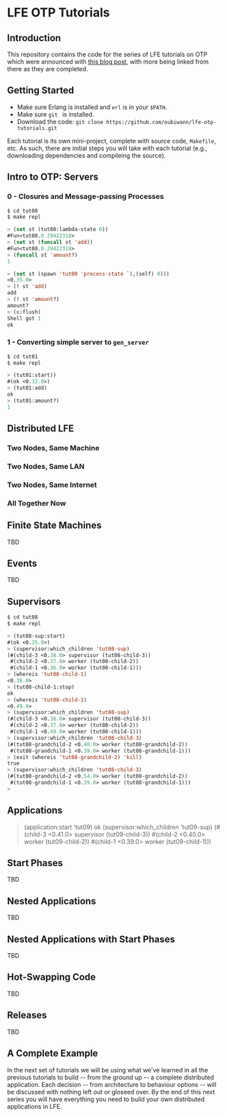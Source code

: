 # LFE OTP Tutorials

## Introduction

This repository contains the code for the series of LFE tutorials on OTP which
were announced with [this blog post](http://blog.lfe.io/tutorials/2015/05/23/1720-new-series-lfe-otp-tutorials/),
with more being linked from there as they are completed.

## Getting Started

* Make sure Erlang is installed and ``erl`` is in your ``$PATH``.
* Make sure ``git `` is installed.
* Download the code: ``git clone https://github.com/oubiwann/lfe-otp-tutorials.git``

Each tutorial is its own mini-project, complete with source code, ``Makefile``,
etc. As such, there are initial steps you will take with each tutorial (e.g.,
downloading dependencies and compileing the source).


## Intro to OTP: Servers

### 0 - Closures and Message-passing Processes

```bash
$ cd tut00
$ make repl
```

```lisp
> (set st (tut00:lambda-state 0))
#Fun<tut00.0.29422318>
> (set st (funcall st 'add))
#Fun<tut00.0.29422318>
> (funcall st 'amount?)
1
```

```lisp
> (set st (spawn 'tut00 'process-state `(,(self) 0)))
<0.35.0>
> (! st 'add)
add
> (! st 'amount?)
amount?
> (c:flush)
Shell got 1
ok
```

### 1 - Converting simple server to ``gen_server``

```bash
$ cd tut01
$ make repl
```

```lisp
> (tut01:start))
#(ok <0.32.0>)
> (tut01:add)
ok
> (tut01:amount?)
1
```

## Distributed LFE

### Two Nodes, Same Machine

### Two Nodes, Same LAN

### Two Nodes, Same Internet

### All Together Now

## Finite State Machines

TBD

## Events

TBD

## Supervisors

```bash
$ cd tut08
$ make repl
```

```lisp
> (tut08-sup:start)
#(ok <0.35.0>)
> (supervisor:which_children 'tut08-sup)
(#(child-3 <0.38.0> supervisor (tut08-child-3))
 #(child-2 <0.37.0> worker (tut08-child-2))
 #(child-1 <0.36.0> worker (tut08-child-1)))
> (whereis 'tut08-child-1)
<0.36.0>
> (tut08-child-1:stop)
ok
> (whereis 'tut08-child-1)
<0.49.0>
> (supervisor:which_children 'tut08-sup)
(#(child-3 <0.38.0> supervisor (tut08-child-3))
 #(child-2 <0.37.0> worker (tut08-child-2))
 #(child-1 <0.49.0> worker (tut08-child-1)))
> (supervisor:which_children 'tut08-child-3)
(#(tut08-grandchild-2 <0.40.0> worker (tut08-grandchild-2))
 #(tut08-grandchild-1 <0.39.0> worker (tut08-grandchild-1)))
> (exit (whereis 'tut08-grandchild-2) 'kill)
true
> (supervisor:which_children 'tut08-child-3)
(#(tut08-grandchild-2 <0.54.0> worker (tut08-grandchild-2))
 #(tut08-grandchild-1 <0.39.0> worker (tut08-grandchild-1)))
>
```

## Applications

> (application:start 'tut09)
ok
> (supervisor:which_children 'tut09-sup)
(#(child-3 <0.41.0> supervisor (tut09-child-3))
 #(child-2 <0.40.0> worker (tut09-child-2))
 #(child-1 <0.39.0> worker (tut09-child-1)))

## Start Phases

TBD

## Nested Applications

TBD

## Nested Applications with Start Phases

TBD

## Hot-Swapping Code

TBD

## Releases

TBD

## A Complete Example

In the next set of tutorials we will be using what we've learned in all the
previous tutorials to build -- from the ground up -- a complete distributed
application. Each decision -- from architecture to behaviour options -- will be
discussed with nothing left out or gloseed over. By the end of this next series
you will have everything you need to build your own distributed applications in
LFE.
